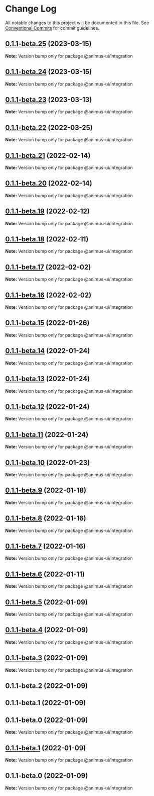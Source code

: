 # Change Log

All notable changes to this project will be documented in this file.
See [Conventional Commits](https://conventionalcommits.org) for commit guidelines.

## [0.1.1-beta.25](https://github.com/codecaaron/animus/compare/@animus-ui/integration@0.1.1-beta.24...@animus-ui/integration@0.1.1-beta.25) (2023-03-15)

**Note:** Version bump only for package @animus-ui/integration

## [0.1.1-beta.24](https://github.com/codecaaron/animus/compare/@animus-ui/integration@0.1.1-beta.23...@animus-ui/integration@0.1.1-beta.24) (2023-03-15)

**Note:** Version bump only for package @animus-ui/integration

## [0.1.1-beta.23](https://github.com/codecaaron/animus/compare/@animus-ui/integration@0.1.1-beta.21...@animus-ui/integration@0.1.1-beta.23) (2023-03-13)

**Note:** Version bump only for package @animus-ui/integration

## [0.1.1-beta.22](https://github.com/codecaaron/animus/compare/@animus-ui/integration@0.1.1-beta.21...@animus-ui/integration@0.1.1-beta.22) (2022-03-25)

**Note:** Version bump only for package @animus-ui/integration

## [0.1.1-beta.21](https://github.com/codecaaron/animus/compare/@animus-ui/integration@0.1.1-beta.20...@animus-ui/integration@0.1.1-beta.21) (2022-02-14)

**Note:** Version bump only for package @animus-ui/integration

## [0.1.1-beta.20](https://github.com/codecaaron/animus/compare/@animus-ui/integration@0.1.1-beta.19...@animus-ui/integration@0.1.1-beta.20) (2022-02-14)

**Note:** Version bump only for package @animus-ui/integration

## [0.1.1-beta.19](https://github.com/codecaaron/animus/compare/@animus-ui/integration@0.1.1-beta.18...@animus-ui/integration@0.1.1-beta.19) (2022-02-12)

**Note:** Version bump only for package @animus-ui/integration

## [0.1.1-beta.18](https://github.com/codecaaron/animus/compare/@animus-ui/integration@0.1.1-beta.17...@animus-ui/integration@0.1.1-beta.18) (2022-02-11)

**Note:** Version bump only for package @animus-ui/integration

## [0.1.1-beta.17](https://github.com/codecaaron/animus/compare/@animus-ui/integration@0.1.1-beta.16...@animus-ui/integration@0.1.1-beta.17) (2022-02-02)

**Note:** Version bump only for package @animus-ui/integration

## [0.1.1-beta.16](https://github.com/codecaaron/animus/compare/@animus-ui/integration@0.1.1-beta.15...@animus-ui/integration@0.1.1-beta.16) (2022-02-02)

**Note:** Version bump only for package @animus-ui/integration

## [0.1.1-beta.15](https://github.com/codecaaron/animus/compare/@animus-ui/integration@0.1.1-beta.14...@animus-ui/integration@0.1.1-beta.15) (2022-01-26)

**Note:** Version bump only for package @animus-ui/integration

## [0.1.1-beta.14](https://github.com/codecaaron/animus/compare/@animus-ui/integration@0.1.1-beta.13...@animus-ui/integration@0.1.1-beta.14) (2022-01-24)

**Note:** Version bump only for package @animus-ui/integration

## [0.1.1-beta.13](https://github.com/codecaaron/animus/compare/@animus-ui/integration@0.1.1-beta.12...@animus-ui/integration@0.1.1-beta.13) (2022-01-24)

**Note:** Version bump only for package @animus-ui/integration

## [0.1.1-beta.12](https://github.com/codecaaron/animus/compare/@animus-ui/integration@0.1.1-beta.11...@animus-ui/integration@0.1.1-beta.12) (2022-01-24)

**Note:** Version bump only for package @animus-ui/integration

## [0.1.1-beta.11](https://github.com/codecaaron/animus/compare/@animus-ui/integration@0.1.1-beta.10...@animus-ui/integration@0.1.1-beta.11) (2022-01-24)

**Note:** Version bump only for package @animus-ui/integration

## [0.1.1-beta.10](https://github.com/codecaaron/animus/compare/@animus-ui/integration@0.1.1-beta.9...@animus-ui/integration@0.1.1-beta.10) (2022-01-23)

**Note:** Version bump only for package @animus-ui/integration

## [0.1.1-beta.9](https://github.com/codecaaron/animus/compare/@animus-ui/integration@0.1.1-beta.8...@animus-ui/integration@0.1.1-beta.9) (2022-01-18)

**Note:** Version bump only for package @animus-ui/integration

## [0.1.1-beta.8](https://github.com/codecaaron/animus/compare/@animus-ui/integration@0.1.1-beta.7...@animus-ui/integration@0.1.1-beta.8) (2022-01-16)

**Note:** Version bump only for package @animus-ui/integration

## [0.1.1-beta.7](https://github.com/codecaaron/animus/compare/@animus-ui/integration@0.1.1-beta.6...@animus-ui/integration@0.1.1-beta.7) (2022-01-16)

**Note:** Version bump only for package @animus-ui/integration

## [0.1.1-beta.6](https://github.com/codecaaron/animus/compare/@animus-ui/integration@0.1.1-beta.5...@animus-ui/integration@0.1.1-beta.6) (2022-01-11)

**Note:** Version bump only for package @animus-ui/integration

## [0.1.1-beta.5](https://github.com/codecaaron/animus/compare/@animus-ui/integration@0.1.1-beta.4...@animus-ui/integration@0.1.1-beta.5) (2022-01-09)

**Note:** Version bump only for package @animus-ui/integration

## [0.1.1-beta.4](https://github.com/codecaaron/animus/compare/@animus-ui/integration@0.1.1-beta.3...@animus-ui/integration@0.1.1-beta.4) (2022-01-09)

**Note:** Version bump only for package @animus-ui/integration

## [0.1.1-beta.3](https://github.com/codecaaron/animus/compare/@animus-ui/integration@0.1.1-beta.2...@animus-ui/integration@0.1.1-beta.3) (2022-01-09)

**Note:** Version bump only for package @animus-ui/integration

## 0.1.1-beta.2 (2022-01-09)

## 0.1.1-beta.1 (2022-01-09)

## 0.1.1-beta.0 (2022-01-09)

**Note:** Version bump only for package @animus-ui/integration

## [0.1.1-beta.1](https://github.com/codecaaron/animus/compare/v0.1.1-beta.0...v0.1.1-beta.1) (2022-01-09)

**Note:** Version bump only for package @animus-ui/integration

## 0.1.1-beta.0 (2022-01-09)

**Note:** Version bump only for package @animus-ui/integration
